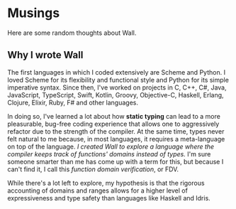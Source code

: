# Musings

Here are some random thoughts about Wall.

## Why I wrote Wall

The first languages in which I coded extensively are Scheme and Python.  I loved Scheme for its flexibility and functional style and Python for its simple imperative syntax.  Since then, I've worked on projects in C, C++, C#, Java, JavaScript, TypeScript, Swift, Kotlin, Groovy, Objective-C, Haskell, Erlang, Clojure, Elixir, Ruby, F# and other languages.

In doing so, I've learned a lot about how **static typing** can lead to a more pleasurable, bug-free coding experience that allows one to aggressively refactor due to the strength of the compiler. At the same time, types never felt natural to me because, in most languages, it requires a meta-language on top of the language.  *I created Wall to explore a language where the compiler keeps track of functions' domains instead of types.* I'm sure someone smarter than me has come up with a term for this, but because I can't find it, I call this *function domain verification*, or FDV.

While there's a lot left to explore, my hypothesis is that the rigorous accounting of domains and ranges allows for a higher level of expressiveness and type safety than languages like Haskell and Idris.